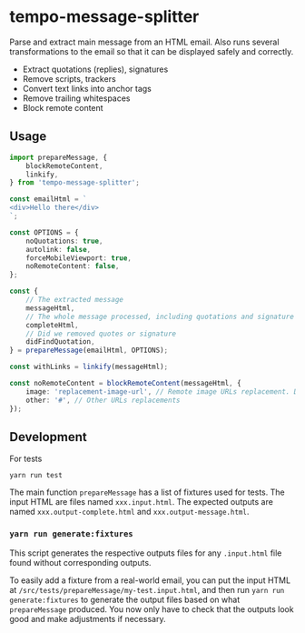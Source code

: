 # tempo-message-splitter

Parse and extract main message from an HTML email.
Also runs several transformations to the email so that it can be displayed safely and correctly.

-   Extract quotations (replies), signatures
-   Remove scripts, trackers
-   Convert text links into anchor tags
-   Remove trailing whitespaces
-   Block remote content

## Usage

```ts
import prepareMessage, {
	blockRemoteContent,
	linkify,
} from 'tempo-message-splitter';

const emailHtml = `
<div>Hello there</div>
`;

const OPTIONS = {
	noQuotations: true,
	autolink: false,
	forceMobileViewport: true,
	noRemoteContent: false,
};

const {
	// The extracted message
	messageHtml,
	// The whole message processed, including quotations and signature
	completeHtml,
	// Did we removed quotes or signature
	didFindQuotation,
} = prepareMessage(emailHtml, OPTIONS);

const withLinks = linkify(messageHtml);

const noRemoteContent = blockRemoteContent(messageHtml, {
	image: 'replacement-image-url', // Remote image URLs replacement. Default to 1x100 transparent image
	other: '#', // Other URLs replacements
});
```

## Development

For tests

```
yarn run test
```

The main function `prepareMessage` has a list of fixtures used for tests. The input HTML are files named `xxx.input.html`. The expected outputs are named `xxx.output-complete.html` and `xxx.output-message.html`.

### `yarn run generate:fixtures`

This script generates the respective outputs files for any `.input.html` file found without corresponding outputs.

To easily add a fixture from a real-world email, you can put the input HTML at `/src/tests/prepareMessage/my-test.input.html`, and then run `yarn run generate:fixtures` to generate the output files based on what `prepareMessage` produced. You now only have to check that the outputs look good and make adjustments if necessary.
